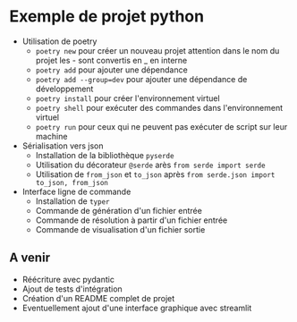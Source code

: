 # Exemple de projet python

- Utilisation de poetry
  - `poetry new`
    pour créer un nouveau projet
    attention dans le nom du projet les - sont convertis en \_ en interne
  - `poetry add`
    pour ajouter une dépendance
  - `poetry add --group=dev`
    pour ajouter une dépendance de développement
  - `poetry install`
    pour créer l'environnement virtuel
  - `poetry shell`
    pour exécuter des commandes dans l'environnement virtuel
  - `poetry run`
    pour ceux qui ne peuvent pas exécuter de script sur leur machine
- Sérialisation vers json
  - Installation de la bibliothèque `pyserde`
  - Utilisation du décorateur `@serde` arès `from serde import serde`
  - Utilisation de `from_json` et `to_json`
    après `from serde.json import to_json, from_json`
- Interface ligne de commande
  - Installation de `typer`
  - Commande de génération d'un fichier entrée
  - Commande de résolution à partir d'un fichier entrée
  - Commande de visualisation d'un fichier sortie

## A venir

- Réécriture avec pydantic
- Ajout de tests d'intégration
- Création d'un README complet de projet
- Eventuellement ajout d'une interface graphique avec streamlit
